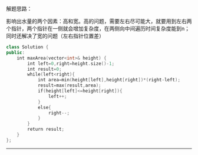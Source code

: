 解题思路：

影响出水量的两个因素：高和宽。高的问题，需要左右尽可能大，就要用到左右两个指针，两个指针在一侧就会增加复杂度，在两侧向中间遍历时间复杂度能到n；同时还解决了宽的问题（左右指针位置差）
```cpp
class Solution {  
public:  
    int maxArea(vector<int>& height) {  
        int left=0,right=height.size()-1;  
        int result=0;  
        while(left<right){  
            int area=min(height[left],height[right])*(right-left); 
            result=max(result,area);  
            if(height[left]<=height[right]){  
                left++;  
            }  
            else{  
                right--;  
            }  
        }  
        return result;  
    }  
};
```
---
